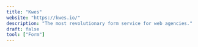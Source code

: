 ```yaml
---
title: "Kwes"
website: "https://kwes.io/"
description: "The most revolutionary form service for web agencies."
draft: false
tool: ["Form"]
---
```

